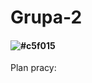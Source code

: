 # Grupa-2
#### ![#c5f015](https://placehold.co/640x400/orange/white?text=Projekt+naszej+grupy+skupia+się+na+stworzeniu+gry+na+wzór+popularnego+PacMana)
Plan pracy:
